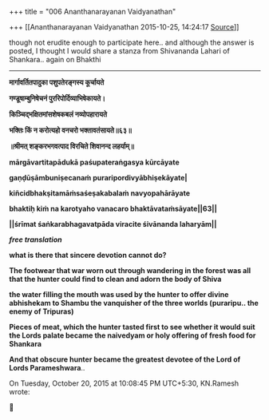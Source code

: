 +++
title = "006 Ananthanarayanan Vaidyanathan"

+++
[[Ananthanarayanan Vaidyanathan	2015-10-25, 14:24:17 [Source](https://groups.google.com/g/samskrita/c/fw-uybCkNws)]]



though not erudite enough to participate here.. and although the answer is posted, I thought I would share a stanza from Shivananda Lahari of Shankara.. again on Bhakthi  
  
****

**मार्गावर्तितपादुका पशुपतेरङ्गस्य कूर्चायते**

**गण्डूषाम्बुनिषेचनं पुररिपोर्दिव्याभिषेकायते।**

**किञ्चिद्भक्षितमांसशेषकबलं नव्योपहारायते**

**भक्तिः किं न करोत्यहो वनचरो भक्तावतंसायते॥६३॥**

**॥श्रीमत् शङ्करभगवत्पाद विरचिते शिवानन्द लहर्याम्॥**

**mārgāvartitapādukā paśupateraṅgasya kūrcāyate**

**gaṇḍūṣāmbuniṣecanaṁ puraripordivyābhiṣekāyate\|**

**kiñcidbhakṣitamāṁsaśeṣakabalaṁ navyopahārāyate**

**bhaktiḥ kiṁ na karotyaho vanacaro bhaktāvataṁsāyate\|\|63\|\|**

**\|\|śrīmat śaṅkarabhagavatpāda viracite śivānanda laharyām\|\|**

  

  

***free translation***

**what is there that sincere devotion cannot do?**

**The footwear that war worn out through wandering in the forest was all that the hunter could find to clean and adorn the body of Shiva**

**the water filling the mouth was used by the hunter to offer divine abhishekam to Shambu the vanquisher of the three worlds (puraripu.. the enemy of Tripuras)**

**Pieces of meat, which the hunter tasted first to see whether it would suit the Lords palate became the naivedyam or holy offering of fresh food for Shankara**

**And that obscure hunter became the greatest devotee of the Lord of Lords Parameshwara**..

  
On Tuesday, October 20, 2015 at 10:08:45 PM UTC+5:30, KN.Ramesh wrote:



